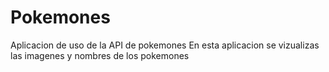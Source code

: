 # Pokemones
Aplicacion de uso de la API de pokemones
En esta aplicacion se vizualizas las imagenes y nombres de los pokemones
